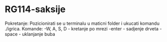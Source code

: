 # RG114-saksije
Pokretanje:
  Pozicionirati se u terminalu u maticni folder i ukucati komandu ./igrica.
 Komande:
  -W, A, S, D - kretanje po mrezi
  -enter - sadjenje drveta
  -space - uklanjanje buba
